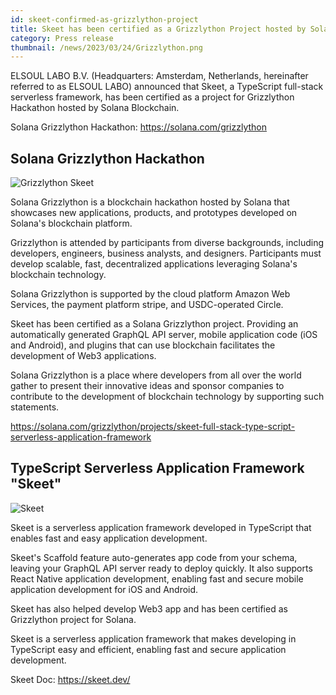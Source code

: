 ```yaml
---
id: skeet-confirmed-as-grizzlython-project
title: Skeet has been certified as a Grizzlython Project hosted by Solana
category: Press release
thumbnail: /news/2023/03/24/Grizzlython.png
---
```


ELSOUL LABO B.V. (Headquarters: Amsterdam, Netherlands, hereinafter referred to
as ELSOUL LABO) announced that Skeet, a TypeScript full-stack serverless
framework, has been certified as a project for Grizzlython Hackathon hosted by
Solana Blockchain.

Solana Grizzlython Hackathon: https://solana.com/grizzlython

## Solana Grizzlython Hackathon

![Grizzlython Skeet](/news/2023/03/24/GrizzlythonDetail.png)

Solana Grizzlython is a blockchain hackathon hosted by Solana that showcases new
applications, products, and prototypes developed on Solana's blockchain
platform.

Grizzlython is attended by participants from diverse backgrounds, including
developers, engineers, business analysts, and designers. Participants must
develop scalable, fast, decentralized applications leveraging Solana's
blockchain technology.

Solana Grizzlython is supported by the cloud platform Amazon Web Services, the
payment platform stripe, and USDC-operated Circle.

Skeet has been certified as a Solana Grizzlython project. Providing an
automatically generated GraphQL API server, mobile application code (iOS and
Android), and plugins that can use blockchain facilitates the development of
Web3 applications.

Solana Grizzlython is a place where developers from all over the world gather to
present their innovative ideas and sponsor companies to contribute to the
development of blockchain technology by supporting such statements.

https://solana.com/grizzlython/projects/skeet-full-stack-type-script-serverless-application-framework

## TypeScript Serverless Application Framework "Skeet"

![Skeet](/news/2023/03/23/skeet-app-template.png)

Skeet is a serverless application framework developed in TypeScript that enables
fast and easy application development.

Skeet's Scaffold feature auto-generates app code from your schema, leaving your
GraphQL API server ready to deploy quickly. It also supports React Native
application development, enabling fast and secure mobile application development
for iOS and Android.

Skeet has also helped develop Web3 app and has been certified as Grizzlython
project for Solana.

Skeet is a serverless application framework that makes developing in TypeScript
easy and efficient, enabling fast and secure application development.

Skeet Doc: https://skeet.dev/
